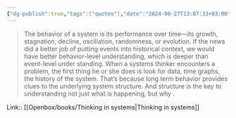 ```yaml
---
{"dg-publish":true,"tags":["quotes"],"date":"2024-06-27T13:07:33+03:00","title":"growth, stagnation, decline, oscillation, randomness, or evolution","aliases":"growth, stagnation, decline, oscillation, randomness, or evolution","dg-path":"/quotes/202406271307.md","permalink":"/quotes/202406271307/","dgPassFrontmatter":true}
---
```



> The behavior of a system is its performance over time—its growth, stagnation, decline, oscillation, randomness, or evolution. If the news did a better job of putting events into historical context, we would have better behavior-level understanding, which is deeper than event-level under standing. When a systems thinker encounters a problem, the first thing he or she does is look for data, time graphs, the history of the system. That’s because long term behavior provides clues to the underlying system structure. And structure is the key to understanding not just what is happening, but why .

Link:: [[Openbox/books/Thinking in systems\|Thinking in systems]]

